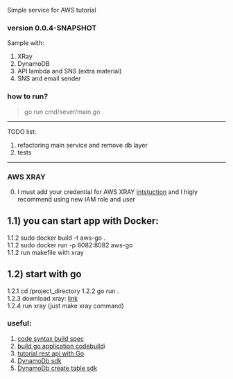 Simple service for AWS tutorial 

### version 0.0.4-SNAPSHOT

Sample with:
1) XRay  
2) DynamoDB  
3) API lambda and SNS (extra material)
4) SNS and email sender   

### how to run?
> go run cmd/sever/main.go

--- 

TODO list:
1) refactoring main service and remove db layer
2) tests

--- 

### AWS XRAY
0) I must add your credential for AWS XRAY [intstuction](https://docs.aws.amazon.com/sdk-for-go/v1/developer-guide/configuring-sdk.html#specifying-credentials) and I higly recommend using new IAM role and user


## 1.1) you can start app with Docker:  
 1.1.2 sudo docker build -t aws-go .  
 1.1.2 sudo docker run -p 8082:8082 aws-go  
 1.1.2 run makefile with xray
   
## 1.2) start with go   
 1.2.1 cd /project_directory 
 1.2.2 go run .  
 1.2.3 download xray: [link](https://docs.aws.amazon.com/xray/latest/devguide/xray-daemon.html#xray-daemon-permissions)  
 1.2.4 run xray (just make xray command)

### useful:
1. [code syntax build spec](https://docs.aws.amazon.com/codebuild/latest/userguide/build-spec-ref.html#build-spec-ref-syntax)
2. [build go application codebuild](https://dev.classmethod.jp/articles/building-go-project-in-codebuild/)i
3. [tutorial rest api with Go](https://tutorialedge.net/golang/creating-restful-api-with-golang/)
4. [DynamoDb sdk](https://docs.aws.amazon.com/sdk-for-go/v1/developer-guide/dynamo-example-scan-table-item.html)  
5. [DynamoDb create table sdk](https://docs.aws.amazon.com/sdk-for-go/v1/developer-guide/dynamo-example-load-table-items-from-json.html)  